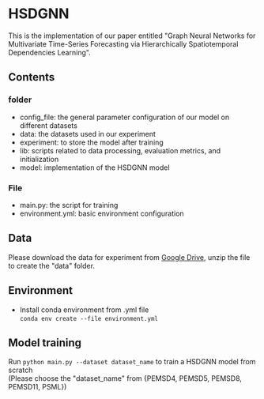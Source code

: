 # HSDGNN
This is the implementation of our paper entitled "Graph Neural Networks for Multivariate Time-Series Forecasting via Hierarchically Spatiotemporal Dependencies Learning".
## Contents
### folder
* config_file: the general parameter configuration of our model on different datasets <br>  
* data: the datasets used in our experiment <br>
* experiment: to store the model after training <br>
* lib: scripts related to data processing, evaluation metrics, and initialization <br>
* model: implementation of the HSDGNN model <br>
### File
* main.py: the script for training <br>
* environment.yml: basic environment configuration
## Data
Please download the data for experiment from [Google Drive](https://drive.google.com/file/d/1qoGP0L3ua4ZAwLf_jeBNJoBo69pqAmvV/view?usp=share_link), 
unzip the file to create the "data" folder.
## Environment
* Install conda environment from .yml file  
`conda env create --file environment.yml`
## Model training
Run `python main.py --dataset dataset_name` to train a HSDGNN model from scratch <br>
(Please choose the "dataset_name" from {PEMSD4, PEMSD5, PEMSD8, PEMSD11, PSML})

